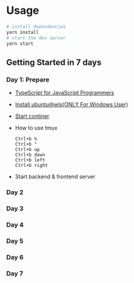 # Usage

```bash
# install dependencies
yarn install
# start the dev server
yarn start
```

## Getting Started in **7** days

### Day 1: Prepare

- [TypeScript for JavaScript Programmers](https://www.typescriptlang.org/docs/handbook/typescript-in-5-minutes.html)
- [Install ubuntu@wls(ONLY For Windows User)](https://ubuntu.com/wsl)
- [Start continer](../docker)
- How to use tmux
  
  ```text
  Ctrl+b %
  Ctrl+b "
  Ctrl+b up
  Ctrl+b down
  Ctrl+b left
  Ctrl+b right
  ```

- Start backend & frontend server

### Day 2

### Day 3

### Day 4

### Day 5

### Day 6

### Day 7

